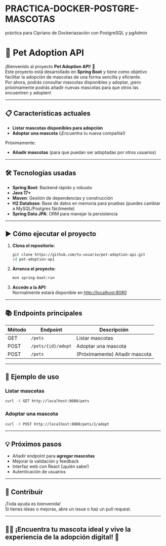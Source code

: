 # PRACTICA-DOCKER-POSTGRE-MASCOTAS
práctica para Cipriano de Dockeriazación con PostgreSQL y pgAdmin

# 🐾 Pet Adoption API

¡Bienvenido al proyecto **Pet Adoption API**! 🚀  
Este proyecto está desarrollado en **Spring Boot** y tiene como objetivo facilitar la adopción de mascotas de una forma sencilla y eficiente.  
Por ahora, podrás consultar mascotas disponibles y adoptar, ¡pero próximamente podrás añadir nuevas mascotas para que otros las encuentren y adopten!

---

## 📋 Características actuales

- **Listar mascotas disponibles para adopción**  
- **Adoptar una mascota** (¡Encuentra tu nueva compañía!)

Próximamente:
- **Añadir mascotas** (para que puedan ser adoptadas por otros usuarios)

---

## 🛠️ Tecnologías usadas

- **Spring Boot**: Backend rápido y robusto
- **Java 17+**
- **Maven**: Gestión de dependencias y construcción
- **H2 Database**: Base de datos en memoria para pruebas (puedes cambiar a MySQL/Postgres fácilmente)
- **Spring Data JPA**: ORM para manejar la persistencia

---

## ▶️ Cómo ejecutar el proyecto

1. **Clona el repositorio:**  
   ```bash
   git clone https://github.com/tu-usuario/pet-adoption-api.git
   cd pet-adoption-api
   ```

2. **Arranca el proyecto:**  
   ```bash
   mvn spring-boot:run
   ```

3. **Accede a la API:**  
   Normalmente estará disponible en [http://localhost:8080](http://localhost:8080)

---

## 📚 Endpoints principales

| Método | Endpoint           | Descripción             |
|--------|--------------------|-------------------------|
| GET    | `/pets`            | Listar mascotas         |
| POST   | `/pets/{id}/adopt` | Adoptar una mascota     |
| POST   | `/pets`            | (Próximamente) Añadir mascota |

---

## 🚀 Ejemplo de uso

### Listar mascotas
```bash
curl -X GET http://localhost:8080/pets
```

### Adoptar una mascota
```bash
curl -X POST http://localhost:8080/pets/1/adopt
```

---

## 💡 Próximos pasos

- Añadir endpoint para **agregar mascotas**
- Mejorar la validación y feedback
- Interfaz web con React (¡quién sabe!)
- Autenticación de usuarios

---

## 🤝 Contribuir

¡Toda ayuda es bienvenida!  
Si tienes ideas o mejoras, abre un issue o haz un pull request.

---

## 🐶🐱 ¡Encuentra tu mascota ideal y vive la experiencia de la adopción digital! 💙
